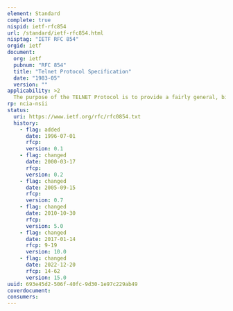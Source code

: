```yaml
---
element: Standard
complete: true
nispid: ietf-rfc854
url: /standard/ietf-rfc854.html
nisptag: "IETF RFC 854"
orgid: ietf
document:
  org: ietf
  pubnum: "RFC 854"
  title: "Telnet Protocol Specification"
  date: "1983-05"
  version: ""
applicability: >2
  The purpose of the TELNET Protocol is to provide a fairly general, bi-directional, eight-bit byte oriented communications facility. Its primary goal is to allow a standard method of interfacing terminal devices and terminal-oriented processes to each other. It is envisioned that the protocol may also be used for terminal-terminal communication (linking) and process-process communication (distributed computation).
rp: ncia-nsii
status:
  uri: https://www.ietf.org/rfc/rfc0854.txt
  history: 
    - flag: added
      date: 1996-07-01
      rfcp: 
      version: 0.1
    - flag: changed
      date: 2000-03-17
      rfcp: 
      version: 0.2
    - flag: changed
      date: 2005-09-15
      rfcp: 
      version: 0.7
    - flag: changed
      date: 2010-10-30
      rfcp: 
      version: 5.0
    - flag: changed
      date: 2017-01-14
      rfcp: 9-19
      version: 10.0
    - flag: changed
      date: 2022-12-20
      rfcp: 14-62
      version: 15.0
uuid: 693e45d2-506f-40fc-9d30-1e97c229ab49
coverdocument:
consumers:
---
```

